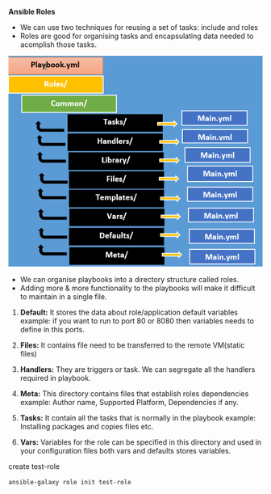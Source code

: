 **Ansible Roles**

- We can use two techniques for reusing a set of tasks: include and roles
- Roles are good for organising tasks and encapsulating data needed to acomplish those tasks.

![Alt-text](https://github.com/herrry107/ansible/blob/main/images/ansible-roles.png)

- We can organise playbooks into a directory structure called roles.
- Adding more & more functionality to the playbooks will make it difficult to maintain in a single file.

1) **Default:** It stores the data about role/application default variables example: if you want to run to port 80 or 8080 then variables needs to define in this ports.

2) **Files:** It contains file need to be transferred to the remote VM(static files)

3) **Handlers:** They are triggers or task. We can segregate all the handlers required in playbook.

4) **Meta:** This directory contains files that establish roles dependencies example: Author name, Supported Platform, Dependencies if any.

5) **Tasks:** It contain all the tasks that is normally in the playbook example: Installing packages and copies files etc.

6) **Vars:** Variables for the role can be specified in this directory and used in your configuration files both vars and defaults stores variables.

create test-role
<pre><code>ansible-galaxy role init test-role</code></pre>

